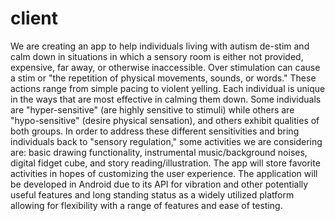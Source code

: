 # client
We are creating an app to help individuals living with autism de-stim and calm down in situations in which a sensory room is either not provided, expensive, far away, or otherwise inaccessible. Over stimulation can cause a stim or "the repetition of physical movements, sounds, or words." These actions range from simple pacing to violent yelling. Each individual is unique in the ways that are most effective in calming them down. Some individuals are "hyper-sensitive" (are highly sensitive to stimuli) while others are "hypo-sensitive" (desire physical sensation), and others exhibit qualities of both groups. In order to address these different sensitivities and bring individuals back to "sensory regulation," some activities we are considering are: basic drawing functionality, instrumental music/background noises, digital fidget cube, and story reading/illustration. The app will store favorite activities in hopes of customizing the user experience. The application will be developed in Android due to its API for vibration and other potentially useful features and long standing status as a widely utilized platform allowing for flexibility with a range of features and ease of testing.
